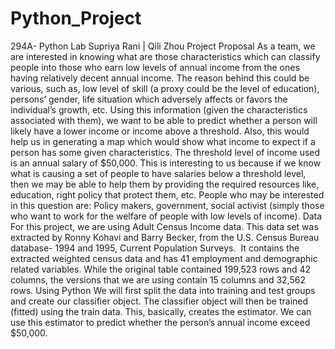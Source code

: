 # Python_Project
294A- Python Lab Supriya Rani | Qili Zhou
Project Proposal
As a team, we are interested in knowing what are those characteristics which can classify people into those who earn
low levels of annual income from the ones having relatively decent annual income. The reason behind this could be
various, such as, low level of skill (a proxy could be the level of education), persons’ gender, life situation which
adversely affects or favors the individual’s growth, etc. Using this information (given the characteristics associated with
them), we want to be able to predict whether a person will likely have a lower income or income above a threshold.
Also, this would help us in generating a map which would show what income to expect if a person has some given
characteristics. The threshold level of income used is an annual salary of $50,000.
This is interesting to us because if we know what is causing a set of people to have salaries below a threshold level, then
we may be able to help them by providing the required resources like, education, right policy that protect them, etc.
People who may be interested in this question are: Policy makers, government, social activist (simply those who want
to work for the welfare of people with low levels of income).
Data
For this project, we are using Adult Census Income data.
This data set was extracted by Ronny Kohavi and Barry Becker, from the U.S. Census Bureau database- 1994 and 1995,
Current Population Surveys.  It contains the extracted weighted census data and has 41 employment and demographic
related variables. While the original table contained 199,523 rows and 42 columns, the versions that we are using
contain 15 columns and 32,562 rows.
Using Python
We will first split the data into training and test groups and create our classifier object. The classifier object will then be
trained (fitted) using the train data. This, basically, creates the estimator. We can use this estimator to predict whether
the person’s annual income exceed $50,000.
